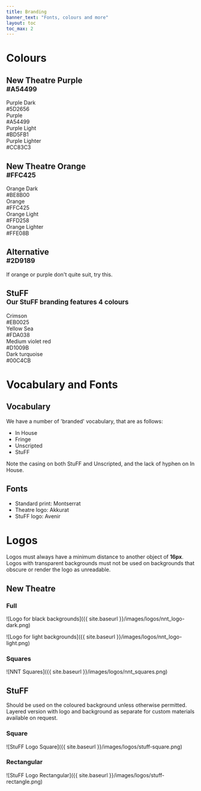 ```yaml
---
title: Branding
banner_text: "Fonts, colours and more"
layout: toc 
toc_max: 2
--- 
```


# Colours 

<div class="row">
  <div class="col-md-6">
    <div class="nt-card border-purple">
      <h2 id="nt-purple" class="h1 bg-nnt-purple text-center">New Theatre Purple<br />
      <small>#A54499</small></h2>
      <div class="list-group-flush">
        <div class="list-group-item bg-nnt-purple-dark">
          <div class="row">
            <div class="col-lg-6 text-center text-lg-left">Purple Dark</div>
            <div class="col-lg-6 text-center text-lg-right">#5D2656</div>
          </div>
        </div>
        <div class="list-group-item bg-nnt-purple">
          <div class="row">
            <div class="col-lg-6 text-center text-lg-left">Purple</div>
            <div class="col-lg-6 text-center text-lg-right">#A54499</div>
          </div>
        </div>
        <div class="list-group-item bg-nnt-purple-light">
          <div class="row">
            <div class="col-lg-6 text-center text-lg-left">Purple Light</div>
            <div class="col-lg-6 text-center text-lg-right">#BD5FB1</div>
          </div>
        </div>
        <div class="list-group-item bg-nnt-purple-lighter">
          <div class="row">
            <div class="col-lg-6 text-center text-lg-left">Purple Lighter</div>
            <div class="col-lg-6 text-center text-lg-right">#CC83C3</div>
          </div>
        </div>
      </div>
    </div>
  </div>
  <div class="col-md-6">
    <div class="nt-card border-nnt-orange">
      <h2 id="nt-orange" class="h1 bg-nnt-orange text-center">New Theatre Orange<br />
      <small>#FFC425</small></h2>
      <div class="list-group-flush">
        <div class="list-group-item bg-nnt-orange-dark">
          <div class="row">
            <div class="col-lg-6 text-center text-lg-left">Orange Dark</div>
            <div class="col-lg-6 text-center text-lg-right">#BE8B00</div>
          </div>
        </div>
        <div class="list-group-item bg-nnt-orange">
          <div class="row">
            <div class="col-lg-6 text-center text-lg-left">Orange</div>
            <div class="col-lg-6 text-center text-lg-right">#FFC425</div>
          </div>
        </div>
        <div class="list-group-item bg-nnt-orange-light">
          <div class="row">
            <div class="col-lg-6 text-center text-lg-left text-dark">Orange Light</div>
            <div class="col-lg-6 text-center text-lg-right text-dark">#FFD258</div>
          </div>
        </div>
        <div class="list-group-item bg-nnt-orange-lighter">
          <div class="row">
            <div class="col-lg-6 text-center text-lg-left text-dark">Orange Lighter</div>
            <div class="col-lg-6 text-center text-lg-right text-dark">#FFE08B</div>
          </div>
        </div>
      </div>
    </div>
  </div>
</div>
<div class="row">
  <div class="col-lg-6">
    <div class="nt-card border-nnt-brand-alt">
      <h2 id="nt-alternative" class="h1 text-center bg-nnt-brand-alt">Alternative<br />
        <small>#2D9189</small>
      </h2>
      <div class="list-group-flush">
        <div class="list-group-item bg-body">
          If orange or purple don't quite suit, try this.
        </div>
      </div>
    </div>
  </div>
  <div class="col-lg-6">
    <div class="nt-card border-nnt-stuff-yellow">
      <h2 id="nt-stuff" class="h1 text-center">StuFF<br />
      <small class="text-muted">Our StuFF branding features 4 colours</small></h2>
      <div class="list-group-flush">
        <div class="list-group-item bg-nnt-stuff-crimson">
          <div class="row">
            <div class="col-lg-6 text-center text-lg-left">Crimson</div>
            <div class="col-lg-6 text-center text-lg-right">#EB0025</div>
          </div>
        </div>
        <div class="list-group-item bg-nnt-stuff-yellow">
          <div class="row">
            <div class="col-lg-6 text-center text-lg-left">Yellow Sea</div>
            <div class="col-lg-6 text-center text-lg-right">#FDA038</div>
          </div>
        </div>
        <div class="list-group-item bg-nnt-stuff-violet">
          <div class="row">
            <div class="col-lg-6 text-center text-lg-left">Medium violet red</div>
            <div class="col-lg-6 text-center text-lg-right">#D1009B</div>
          </div>
        </div>
        <div class="list-group-item bg-nnt-stuff-turq">
          <div class="row">
            <div class="col-lg-6 text-center text-lg-left">Dark turquoise</div>
            <div class="col-lg-6 text-center text-lg-right">#00C4CB</div>
          </div>
        </div>
      </div>
    </div>
  </div>
</div>

# Vocabulary and Fonts

<div class="row">

<div class="col-lg-6" markdown="1">

## Vocabulary

We have a number of 'branded' vocabulary, that are as follows:
- In House 
- Fringe
- Unscripted 
- StuFF

Note the casing on both StuFF and Unscripted, and the lack of hyphen on In House. 

</div><div class="col-lg-6" markdown="1">

## Fonts
- Standard print: Montserrat
- Theatre logo: Akkurat
- StuFF logo: Avenir

</div>
</div>

# Logos

Logos must always have a minimum distance to another object of **16px**. Logos with transparent backgrounds must not be used on backgrounds that obscure or render the logo as unreadable. 

## New Theatre 

<div class="row" markdown="1">
  <div class="col-lg p-3" markdown="1">

### Full 

<div class="bg-dark p-3" markdown="1">

![Logo for black backgrounds]({{ site.baseurl }}/images/logos/nnt_logo-dark.png)

</div>

<div class="bg-light p-3" markdown="1">

![Logo for light backgrounds]({{ site.baseurl }}/images/logos/nnt_logo-light.png)

</div>

  </div>
  <div class="col-lg bg-body p-3" markdown="1">

### Squares 

![NNT Squares]({{ site.baseurl }}/images/logos/nnt_squares.png)

</div>
</div>

## StuFF 

Should be used on the coloured background unless otherwise permitted. Layered version with logo and background as separate for custom materials available on request.

<div class="row">
  <div class="col-lg" markdown="1">

### Square 
![StuFF Logo Square]({{ site.baseurl }}/images/logos/stuff-square.png)

</div><div class="col-lg" markdown="1">

### Rectangular 

![StuFF Logo Rectangular]({{ site.baseurl }}/images/logos/stuff-rectangle.png)

</div></div>